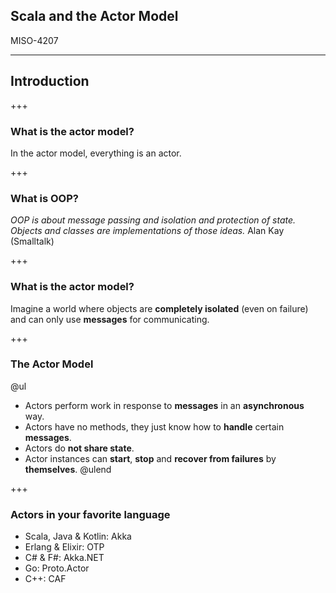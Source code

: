 ## Scala and the Actor Model

MISO-4207

---

## Introduction

+++

### What is the actor model?

In the actor model, everything is an actor.

+++

### What is OOP?

_OOP is about message passing and isolation and protection of state. Objects and classes are implementations of those ideas._ 
Alan Kay (Smalltalk)

+++

### What is the actor model?

Imagine a world where objects are __completely isolated__ (even on failure) and can only use __messages__ for communicating.

+++

### The Actor Model

@ul
- Actors perform work in response to __messages__ in an __asynchronous__ way.
- Actors have no methods, they just know how to __handle__ certain __messages__.
- Actors do __not share state__.
- Actor instances can __start__, __stop__ and __recover from failures__ by __themselves__.
@ulend

+++

### Actors in your favorite language

- Scala, Java & Kotlin: Akka
- Erlang & Elixir: OTP
- C# & F#: Akka.NET
- Go: Proto.Actor
- C++: CAF

